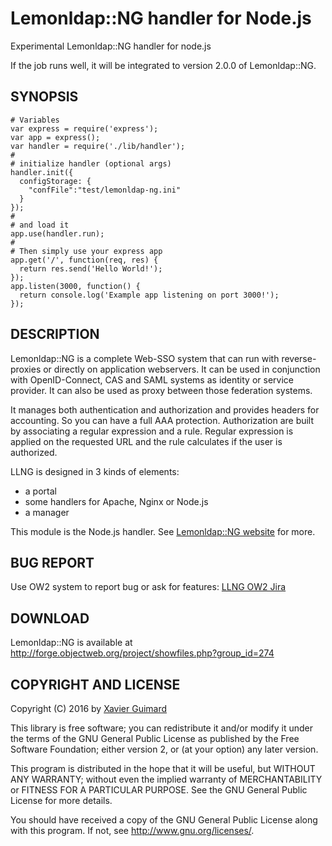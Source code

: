# Lemonldap::NG handler for Node.js

Experimental Lemonldap::NG handler for node.js

If the job runs well, it will be integrated to version 2.0.0 of Lemonldap::NG.

## SYNOPSIS

    # Variables
    var express = require('express');
    var app = express();
    var handler = require('./lib/handler');
    #
    # initialize handler (optional args)
    handler.init({
      configStorage: {
        "confFile":"test/lemonldap-ng.ini"
      }
    });
    #
    # and load it
    app.use(handler.run);
    #
    # Then simply use your express app
    app.get('/', function(req, res) {
      return res.send('Hello World!');
    });
    app.listen(3000, function() {
      return console.log('Example app listening on port 3000!');
    });

## DESCRIPTION

Lemonldap::NG is a complete Web-SSO system that can run with reverse-proxies
or directly on application webservers. It can be used in conjunction with
OpenID-Connect, CAS and SAML systems as identity or service provider. It can
also be used as proxy between those federation systems.

It manages both authentication and authorization and provides headers for
accounting. So you can have a full AAA protection. Authorization are built by
associating a regular expression and a rule. Regular expression is applied on
the requested URL and the rule calculates if the user is authorized.

LLNG is designed in 3 kinds of elements:
* a portal
* some handlers for Apache, Nginx or Node.js
* a manager

This module is the Node.js handler. See [Lemonldap::NG website](http://lemonldap-ng.org)
for more.

## BUG REPORT

Use OW2 system to report bug or ask for features:
[LLNG OW2 Jira](https://jira.ow2.org/browse/LEMONLDAP/)

## DOWNLOAD

Lemonldap::NG is available at
http://forge.objectweb.org/project/showfiles.php?group_id=274

## COPYRIGHT AND LICENSE

Copyright (C) 2016 by [Xavier Guimard](mailto:x.guimard@free.fr)

This library is free software; you can redistribute it and/or modify
it under the terms of the GNU General Public License as published by
the Free Software Foundation; either version 2, or (at your option)
any later version.

This program is distributed in the hope that it will be useful,
but WITHOUT ANY WARRANTY; without even the implied warranty of
MERCHANTABILITY or FITNESS FOR A PARTICULAR PURPOSE.  See the
GNU General Public License for more details.

You should have received a copy of the GNU General Public License
along with this program.  If not, see http://www.gnu.org/licenses/.

